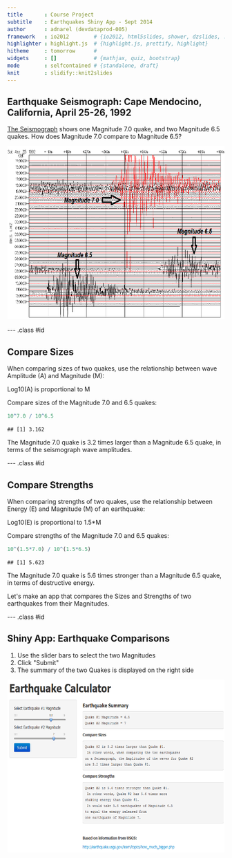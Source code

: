 ```yaml
---
title       : Course Project
subtitle    : Earthquakes Shiny App - Sept 2014
author      : adnarel (devdataprod-005) 
framework   : io2012        # {io2012, html5slides, shower, dzslides, ...}
highlighter : highlight.js  # {highlight.js, prettify, highlight}
hitheme     : tomorrow      # 
widgets     : []            # {mathjax, quiz, bootstrap}
mode        : selfcontained # {standalone, draft}
knit        : slidify::knit2slides
---
```



## Earthquake Seismograph: Cape Mendocino, California, April 25-26, 1992
<a href='http://quake.geo.berkeley.edu/bdsn/seismograms_of_interest.html'>The Seismograph</a> shows one Magnitude 7.0 quake, and two Magnitude 6.5 quakes.  How does Magnitude 7.0 compare to Magnitude 6.5?

<img src='BKS.LHZ.92.04.25.gif' alt='Seismograph' height='400' width='690'>

--- .class #id 

## Compare Sizes

When comparing sizes of two quakes, use the relationship between wave Amplitude (A) and Magnitude (M):

Log10(A) is proportional to M

Compare sizes of the Magnitude 7.0 and 6.5 quakes:


```r
10^7.0 / 10^6.5
```

```
## [1] 3.162
```
The Magnitude 7.0 quake is 3.2 times larger than a Magnitude 6.5 quake, in terms of the seismograph wave amplitudes.

--- .class #id 


## Compare Strengths

When comparing strengths of two quakes, use the relationship between Energy (E) and Magnitude (M) of an earthquake:

Log10(E) is proportional to 1.5*M

Compare strengths of the Magnitude 7.0 and 6.5 quakes:


```r
10^(1.5*7.0) / 10^(1.5*6.5)
```

```
## [1] 5.623
```
The Magnitude 7.0 quake is 5.6 times stronger than a Magnitude 6.5 quake, in terms of destructive energy.

Let's make an app that compares the Sizes and Strengths of two earthquakes from their Magnitudes.

--- .class #id 

## Shiny App: Earthquake Comparisons 
1. Use the slider bars to select the two Magnitudes
2. Click "Submit"
3. The summary of the two Quakes is displayed on the right side

<img src='shiny_app.png' alt='Shiny App' height='400' width='636'>
 

